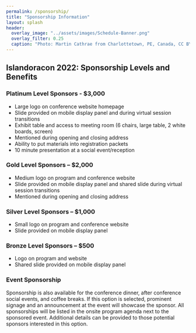 ```yaml
---
permalink: /sponsorship/
title: "Sponsorship Information"
layout: splash
header:
  overlay_image: "../assets/images/Schedule-Banner.png"
  overlay_filter: 0.25
  caption: "Photo: Martin Cathrae from Charlottetown, PE, Canada, CC BY-SA 2.0, via Wikimedia Commons"
---
```


## Islandoracon 2022: Sponsorship Levels and Benefits

### Platinum Level Sponsors - $3,000

* Large logo on conference website homepage
* Slide provided on mobile display panel and during virtual session transitions
* Exhibit table and access to meeting room (6 chairs, large table, 2 white boards, screen)
* Mentioned during opening and closing address
* Ability to put materials into registration packets
* 10 minute presentation at a social event/reception

### Gold Level Sponsors – $2,000 

* Medium logo on program and conference website
* Slide provided on mobile display panel and shared slide during virtual session transitions
* Mentioned during opening and closing address

### Silver Level Sponsors – $1,000 

* Small logo on program and conference website
* Slide provided on mobile display panel

### Bronze Level Sponsors – $500

* Logo on program and website
* Shared slide provided on mobile display panel


### Event Sponsorship

Sponsorship is also available for the conference dinner, after conference social events, and coffee breaks. If this option is selected, prominent signage and an announcement at the event will showcase the sponsor. All sponsorships will be listed in the onsite program agenda next to the sponsored event. Additional details can be provided to those potential sponsors interested in this option.

